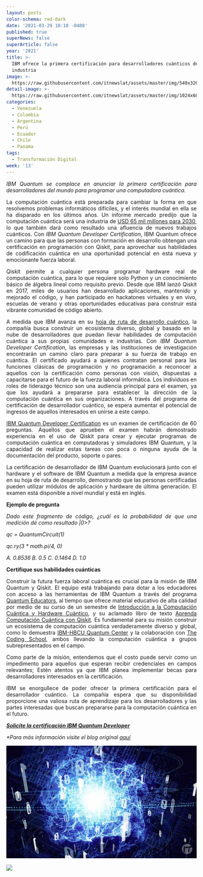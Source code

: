 ```yaml
---
layout: posts
color-schema: red-dark
date: '2021-03-29 18:10 -0400'
published: true
superNews: false
superArticle: false
year: '2021'
title: >-
  IBM ofrece la primera certificación para desarrolladores cuánticos de la
  industria
image: >-
  https://raw.githubusercontent.com/itnewslat/assets/master/img/540x320/Computacion-Cuantica-p.jpg
detail-image: >-
  https://raw.githubusercontent.com/itnewslat/assets/master/img/1024x680/Computacion-Cuantica-g.jpg
categories:
  - Venezuela
  - Colombia
  - Argentina
  - Perú
  - Ecuador
  - Chile
  - Panama
tags:
  - Transformación Digital
week: '13'
---
```


<p style="text-align: justify;"><em>IBM Quantum se complace en anunciar la primera certificación para desarrolladores del mundo para programar una computadora cuántica.</em></p>
<p style="text-align: justify;">La computación cuántica está preparada para cambiar la forma en que resolvemos problemas informáticos difíciles, y el interés mundial en ella se ha disparado en los últimos años. Un informe mercado predijo que la computación cuántica será una industria de <a href="https://www.globenewswire.com/news-release/2020/02/10/1982087/0/en/Quantum-Computing-Market-is-Poised-to-Surpass-64-988-3-Million-By-2030-P-S-Intelligence.html">USD 65 mil millones para 2030</a>, lo que también dará como resultado una afluencia de nuevos trabajos cuánticos. Con <em>IBM Quantum Developer Certification</em>, IBM Quantum ofrece un camino para que las personas con formación en desarrollo obtengan una certificación en programación con Qiskit, para aprovechar sus habilidades de codificación cuántica en una oportunidad potencial en esta nueva y emocionante fuerza laboral.</p>
<p style="text-align: justify;">Qiskit permite a cualquier persona programar hardware real de computación cuántica, para lo que requiere solo Python y un conocimiento básico de álgebra lineal como requisito previo. Desde que IBM lanzó Qiskit en 2017, miles de usuarios han desarrollado aplicaciones, mantenido y mejorado el código, y han participado en hackatones virtuales y en vivo, escuelas de verano y otras oportunidades educativas para construir esta vibrante comunidad de código abierto.</p>
<p style="text-align: justify;">A medida que IBM avanza en su <a href="https://www.ibm.com/blogs/research/2021/02/quantum-development-roadmap/">hoja de ruta de desarrollo cuántico</a>, la compañía busca construir un ecosistema diverso, global y basado en la nube de desarrolladores que puedan llevar habilidades de computación cuántica a sus propias comunidades e industrias. Con <em>IBM Quantum Developer Certification</em>, las empresas y las instituciones de investigación encontrarán un camino claro para preparar a su fuerza de trabajo en cuántica. El certificado ayudará a quienes contratan personal para las funciones clásicas de programación y no programación a reconocer a aquellos con la certificación como personas con visión, dispuestas a capacitarse para el futuro de la fuerza laboral informática. Los individuos en roles de liderazgo técnico son una audiencia principal para el examen, ya que los ayudará a prepararse para establecer la dirección de la computación cuántica en sus organizaciones. A través del programa de certificación de desarrollador cuántico, se espera aumentar el potencial de ingresos de aquellos interesados en unirse a este campo.</p>
<p style="text-align: justify;"><a href="https://www.ibm.com/certify/oops">IBM Quantum Developer Certification</a> es un examen de certificación de 60 preguntas. Aquellos que aprueben el examen habrán demostrado experiencia en el uso de Qiskit para crear y ejecutar programas de computación cuántica en computadoras y simuladores IBM Quantum, y la capacidad de realizar estas tareas con poca o ninguna ayuda de la documentación del producto, soporte o pares.</p>
<p style="text-align: justify;">La certificación de desarrollador de IBM Quantum evolucionará junto con el hardware y el software de IBM Quantum a medida que la empresa avance en su hoja de ruta de desarrollo, demostrando que las personas certificadas pueden utilizar módulos de aplicación y hardware de última generación. El examen está disponible a nivel mundial y está en inglés.</p>
<p style="text-align: justify;"><strong>Ejemplo de pregunta</strong></p>
<p style="text-align: justify;"><em>Dado este fragmento de código, ¿cuál es la probabilidad de que una medición dé como resultado |0&gt;?</em></p>
<p style="text-align: justify;"><em>qc = QuantumCircuit(1)</em></p>
<p style="text-align: justify;"><em>qc.ry(3 * math.pi/4, 0)</em></p>
<p style="text-align: justify;"><em>A. 0.8536 </em>
<em>B. 0.5</em>
<em>C. 0.1464 </em>
<em>D. 1.0</em></p>
<p style="text-align: justify;"><strong>Certifique sus habilidades cuánticas</strong></p>
<p style="text-align: justify;">Construir la futura fuerza laboral cuántica es crucial para la misión de IBM Quantum y Qiskit. El equipo está trabajando para dotar a los educadores con acceso a las herramientas de IBM Quantum a través del programa <a href="https://quantum-computing.ibm.com/programs/educators">Quantum Educators</a>, al tiempo que ofrece material educativo de alta calidad por medio de su curso de un semestre de <a href="https://qiskit.org/learn/intro-qc-qh/">Introducción a la Computación Cuántica y Hardware Cuántico</a>, y su aclamado libro de texto <a href="https://qiskit.org/textbook/preface.html">Aprenda Computación Cuántica con Qiskit</a>. Es fundamental para su misión construir un ecosistema de computación cuántica verdaderamente diverso y global, como lo demuestra <a href="https://www.ibm.com/blogs/research/2021/02/ibm-hbcu-quantum-center-expands/">IBM-HBCU Quantum Center</a> y la colaboración con <a href="https://www.ibm.com/blogs/research/2020/10/quantum-coding-school/">The Coding School</a>, ambos llevando la computación cuántica a grupos subrepresentados en el campo.</p>
<p style="text-align: justify;">Como parte de la misión, entendemos que el costo puede servir como un impedimento para aquellos que esperan recibir credenciales en campos relevantes; Estén atentos ya que IBM planea implementar becas para desarrolladores interesados en la certificación.</p>
<p style="text-align: justify;">IBM se enorgullece de poder ofrecer la primera certificación para el desarrollador cuántico. La compañía espera que su disponibilidad proporcione una valiosa ruta de aprendizaje para los desarrolladores y las partes interesadas que buscan prepararse para la computación cuántica en el futuro.</p>
<p style="text-align: justify;"><a href="https://www.ibm.com/certify/exam?id=C1000-112"><strong><em>Solicite la certificación IBM Quantum Developer</em></strong></a></p>
<p style="text-align: justify;"><em> </em></p>
<p style="text-align: justify;"><em>*Para más información visite el blog original </em><a href="https://www.ibm.com/blogs/research/2021/03/quantum-developer-certification/"><em>aquí</em></a></p>

![](https://raw.githubusercontent.com/itnewslat/assets/master/img/540x320/Computacion-Cuantica-p.jpg)


<img src="https://tracker.metricool.com/c3po.jpg?hash=56f88a41e39ab42c063cc51676587a04"/>
